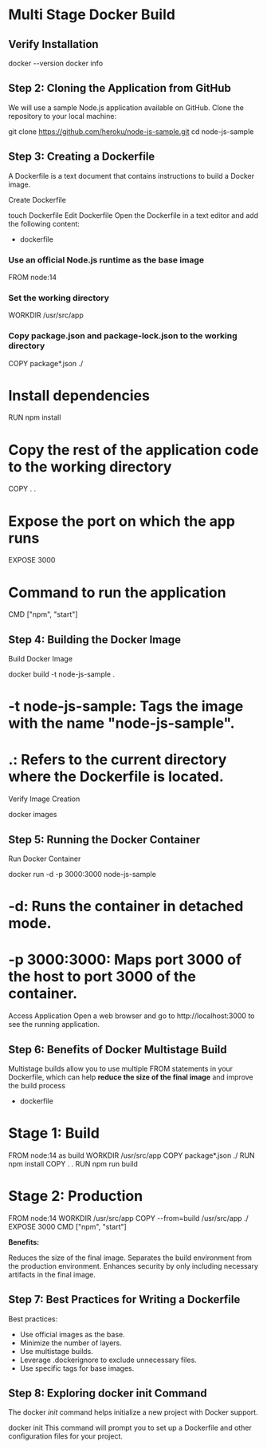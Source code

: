 # Multi Stage Docker Build

## Verify Installation

docker --version
docker info

## Step 2: Cloning the Application from GitHub
We will use a sample Node.js application available on GitHub. Clone the repository to your local machine:

git clone https://github.com/heroku/node-js-sample.git
cd node-js-sample

## Step 3: Creating a Dockerfile
A Dockerfile is a text document that contains instructions to build a Docker image.

Create Dockerfile

touch Dockerfile
Edit Dockerfile
Open the Dockerfile in a text editor and add the following content:

- dockerfile

### Use an official Node.js runtime as the base image
FROM node:14

### Set the working directory
WORKDIR /usr/src/app

### Copy package.json and package-lock.json to the working directory
COPY package*.json ./

# Install dependencies
RUN npm install

# Copy the rest of the application code to the working directory
COPY . .

# Expose the port on which the app runs
EXPOSE 3000

# Command to run the application
CMD ["npm", "start"]

## Step 4: Building the Docker Image
Build Docker Image

docker build -t node-js-sample .

# -t node-js-sample: Tags the image with the name "node-js-sample".
# .: Refers to the current directory where the Dockerfile is located.

Verify Image Creation

docker images

## Step 5: Running the Docker Container
Run Docker Container

docker run -d -p 3000:3000 node-js-sample
# -d: Runs the container in detached mode.
# -p 3000:3000: Maps port 3000 of the host to port 3000 of the container.

Access Application
Open a web browser and go to http://localhost:3000 to see the running application.

## Step 6: Benefits of Docker Multistage Build
Multistage builds allow you to use multiple FROM statements in your Dockerfile, which can help **reduce the size of the final image** and improve the build process

- dockerfile

# Stage 1: Build
FROM node:14 as build
WORKDIR /usr/src/app
COPY package*.json ./
RUN npm install
COPY . .
RUN npm run build

# Stage 2: Production
FROM node:14
WORKDIR /usr/src/app
COPY --from=build /usr/src/app ./
EXPOSE 3000
CMD ["npm", "start"]

**Benefits:**

Reduces the size of the final image.
Separates the build environment from the production environment.
Enhances security by only including necessary artifacts in the final image.

## Step 7: Best Practices for Writing a Dockerfile
Best practices:

- Use official images as the base.
- Minimize the number of layers.
- Use multistage builds.
- Leverage .dockerignore to exclude unnecessary files.
- Use specific tags for base images.

## Step 8: Exploring docker init Command
The docker *init*  command helps initialize a new project with Docker support.

docker init
This command will prompt you to set up a Dockerfile and other configuration files for your project.
